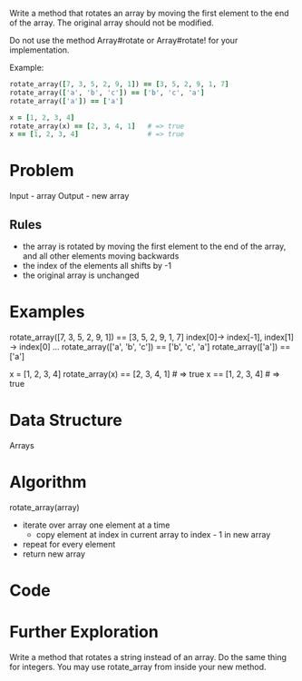 Write a method that rotates an array by moving the first element to the end of the array. The original array should not be modified.

Do not use the method Array#rotate or Array#rotate! for your implementation.

Example:

```ruby
rotate_array([7, 3, 5, 2, 9, 1]) == [3, 5, 2, 9, 1, 7]
rotate_array(['a', 'b', 'c']) == ['b', 'c', 'a']
rotate_array(['a']) == ['a']

x = [1, 2, 3, 4]
rotate_array(x) == [2, 3, 4, 1]   # => true
x == [1, 2, 3, 4]                 # => true
```

  # Problem
  Input - array
  Output - new array

  ## Rules 
  - the array is rotated by moving the first element to the end of the array, and all other elements moving backwards
  - the index of the elements all shifts by -1
  - the original array is unchanged

  # Examples
  rotate_array([7, 3, 5, 2, 9, 1]) == [3, 5, 2, 9, 1, 7]
  index[0]-> index[-1], index[1] -> index[0] ...
  rotate_array(['a', 'b', 'c']) == ['b', 'c', 'a']
  rotate_array(['a']) == ['a']

  x = [1, 2, 3, 4]
  rotate_array(x) == [2, 3, 4, 1]   # => true
  x == [1, 2, 3, 4]                 # => true


  # Data Structure
  Arrays


  # Algorithm
  rotate_array(array)
  - iterate over array one element at a time
    -  copy element at index in current array  to index - 1 in new array
  - repeat for every element
  - return new array





  # Code

  # Further Exploration

Write a method that rotates a string instead of an array. Do the same thing for integers. You may use rotate_array from inside your new method.